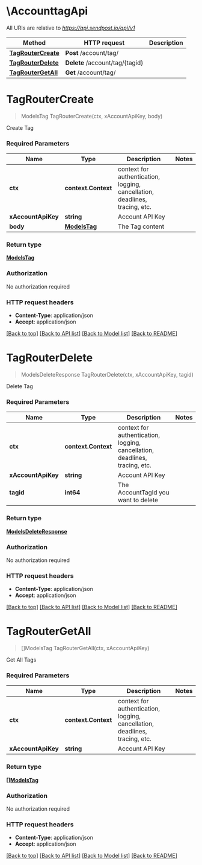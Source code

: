 # \AccounttagApi

All URIs are relative to *https://api.sendpost.io/api/v1*

Method | HTTP request | Description
------------- | ------------- | -------------
[**TagRouterCreate**](AccounttagApi.md#TagRouterCreate) | **Post** /account/tag/ | 
[**TagRouterDelete**](AccounttagApi.md#TagRouterDelete) | **Delete** /account/tag/{tagid} | 
[**TagRouterGetAll**](AccounttagApi.md#TagRouterGetAll) | **Get** /account/tag/ | 


# **TagRouterCreate**
> ModelsTag TagRouterCreate(ctx, xAccountApiKey, body)


Create Tag

### Required Parameters

Name | Type | Description  | Notes
------------- | ------------- | ------------- | -------------
 **ctx** | **context.Context** | context for authentication, logging, cancellation, deadlines, tracing, etc.
  **xAccountApiKey** | **string**| Account API Key | 
  **body** | [**ModelsTag**](ModelsTag.md)| The Tag content | 

### Return type

[**ModelsTag**](models.Tag.md)

### Authorization

No authorization required

### HTTP request headers

 - **Content-Type**: application/json
 - **Accept**: application/json

[[Back to top]](#) [[Back to API list]](../README.md#documentation-for-api-endpoints) [[Back to Model list]](../README.md#documentation-for-models) [[Back to README]](../README.md)

# **TagRouterDelete**
> ModelsDeleteResponse TagRouterDelete(ctx, xAccountApiKey, tagid)


Delete Tag

### Required Parameters

Name | Type | Description  | Notes
------------- | ------------- | ------------- | -------------
 **ctx** | **context.Context** | context for authentication, logging, cancellation, deadlines, tracing, etc.
  **xAccountApiKey** | **string**| Account API Key | 
  **tagid** | **int64**| The AccountTagId you want to delete | 

### Return type

[**ModelsDeleteResponse**](models.DeleteResponse.md)

### Authorization

No authorization required

### HTTP request headers

 - **Content-Type**: application/json
 - **Accept**: application/json

[[Back to top]](#) [[Back to API list]](../README.md#documentation-for-api-endpoints) [[Back to Model list]](../README.md#documentation-for-models) [[Back to README]](../README.md)

# **TagRouterGetAll**
> []ModelsTag TagRouterGetAll(ctx, xAccountApiKey)


Get All Tags

### Required Parameters

Name | Type | Description  | Notes
------------- | ------------- | ------------- | -------------
 **ctx** | **context.Context** | context for authentication, logging, cancellation, deadlines, tracing, etc.
  **xAccountApiKey** | **string**| Account API Key | 

### Return type

[**[]ModelsTag**](models.Tag.md)

### Authorization

No authorization required

### HTTP request headers

 - **Content-Type**: application/json
 - **Accept**: application/json

[[Back to top]](#) [[Back to API list]](../README.md#documentation-for-api-endpoints) [[Back to Model list]](../README.md#documentation-for-models) [[Back to README]](../README.md)

